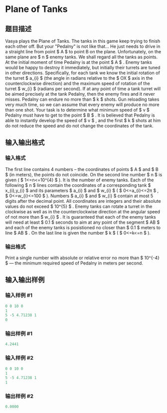 # Plane of Tanks

## 题目描述

Vasya plays the Plane of Tanks. The tanks in this game keep trying to finish each other off. But your "Pedalny" is not like that... He just needs to drive in a straight line from point $ A $ to point B on the plane. Unfortunately, on the same plane are $ n $ enemy tanks. We shall regard all the tanks as points. At the initial moment of time Pedalny is at the point $ A $ . Enemy tanks would be happy to destroy it immediately, but initially their turrets are tuned in other directions. Specifically, for each tank we know the initial rotation of the turret $ a_{i} $ (the angle in radians relative to the $ OX $ axis in the counterclockwise direction) and the maximum speed of rotation of the turret $ w_{i} $ (radians per second). If at any point of time a tank turret will be aimed precisely at the tank Pedalny, then the enemy fires and it never misses. Pedalny can endure no more than $ k $ shots. Gun reloading takes very much time, so we can assume that every enemy will produce no more than one shot. Your task is to determine what minimum speed of $ v $ Pedalny must have to get to the point $ B $ . It is believed that Pedalny is able to instantly develop the speed of $ v $ , and the first $ k $ shots at him do not reduce the speed and do not change the coordinates of the tank.

## 输入输出格式

### 输入格式

The first line contains 4 numbers – the coordinates of points $ A $ and $ B $ (in meters), the points do not coincide. On the second line number $ n $ is given ( $ 1<=n<=10^{4} $ ). It is the number of enemy tanks. Each of the following $ n $ lines contain the coordinates of a corresponding tank $ x_{i},y_{i} $ and its parameters $ a_{i} $ and $ w_{i} $ ( $ 0<=a_{i}<=2π $ , $ 0<=w_{i}<=100 $ ). Numbers $ a_{i} $ and $ w_{i} $ contain at most 5 digits after the decimal point. All coordinates are integers and their absolute values do not exceed $ 10^{5} $ . Enemy tanks can rotate a turret in the clockwise as well as in the counterclockwise direction at the angular speed of not more than $ w_{i} $ . It is guaranteed that each of the enemy tanks will need at least $ 0.1 $ seconds to aim at any point of the segment $ AB $ and each of the enemy tanks is posistioned no closer than $ 0.1 $ meters to line $ AB $ . On the last line is given the number $ k $ ( $ 0<=k<=n $ ).

### 输出格式

Print a single number with absolute or relative error no more than $ 10^{-4} $ — the minimum required speed of Pedalny in meters per second.

## 输入输出样例

### 输入样例 #1

```cpp
0 0 10 0
1
5 -5 4.71238 1
0

```
### 输出样例 #1

```cpp
4.2441

```
### 输入样例 #2

```cpp
0 0 10 0
1
5 -5 4.71238 1
1

```
### 输出样例 #2

```cpp
0.0000

```

